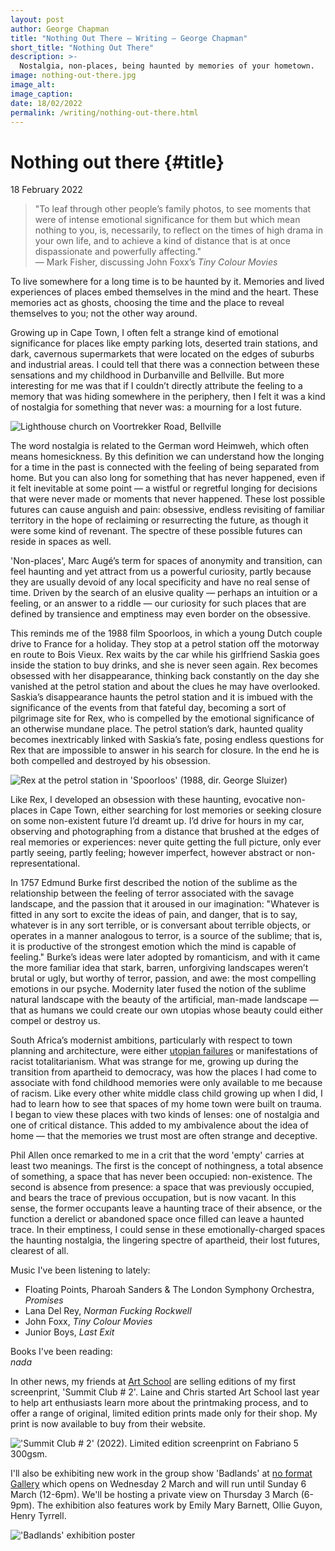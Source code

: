 ```yaml
---
layout: post
author: George Chapman
title: "Nothing Out There — Writing — George Chapman"
short_title: "Nothing Out There"
description: >-
  Nostalgia, non-places, being haunted by memories of your hometown. 
image: nothing-out-there.jpg
image_alt:
image_caption:
date: 18/02/2022
permalink: /writing/nothing-out-there.html
---
```

# Nothing out there {#title}
18 February 2022

> "To leaf through other people’s family photos, to see moments that
were of intense emotional significance for them but which mean nothing
to you, is, necessarily, to reflect on the times of high drama in your
own life, and to achieve a kind of distance that is at once
dispassionate and powerfully affecting."  
> — Mark Fisher, discussing John Foxx’s *Tiny Colour Movies*

To live somewhere for a long time is to be haunted by it. Memories and
lived experiences of places embed themselves in the mind and the heart.
These memories act as ghosts, choosing the time and the place to reveal
themselves to you; not the other way around.

Growing up in Cape Town, I often felt a strange kind of emotional
significance for places like empty parking lots, deserted train
stations, and dark, cavernous supermarkets that were located on the
edges of suburbs and industrial areas. I could tell that there was a
connection between these sensations and my childhood in Durbanville and
Bellville. But more interesting for me was that if I couldn’t directly
attribute the feeling to a memory that was hiding somewhere in the
periphery, then I felt it was a kind of nostalgia for something that
never was: a mourning for a lost future.

![Lighthouse church on Voortrekker Road, Bellville](/assets/img/2J0n6PU.jpg)

The word nostalgia is related to the German word Heimweh, which often
means homesickness. By this definition we can understand how the longing
for a time in the past is connected with the feeling of being separated
from home. But you can also long for something that has never happened,
even if it felt inevitable at some point — a wistful or regretful
longing for decisions that were never made or moments that never
happened. These lost possible futures can cause anguish and pain:
obsessive, endless revisiting of familiar territory in the hope of
reclaiming or resurrecting the future, as though it were some kind of
revenant. The spectre of these possible futures can reside in spaces as
well.

'Non-places', Marc Augé’s term for spaces of anonymity and transition,
can feel haunting and yet attract from us a powerful curiosity, partly
because they are usually devoid of any local specificity and have no
real sense of time. Driven by the search of an elusive quality — perhaps
an intuition or a feeling, or an answer to a riddle — our curiosity for
such places that are defined by transience and emptiness may even border
on the obsessive.

This reminds me of the 1988 film Spoorloos, in which a young Dutch
couple drive to France for a holiday. They stop at a petrol station off
the motorway en route to Bois Vieux. Rex waits by the car while his
girlfriend Saskia goes inside the station to buy drinks, and she is
never seen again. Rex becomes obsessed with her disappearance, thinking
back constantly on the day she vanished at the petrol station and about
the clues he may have overlooked. Saskia’s disappearance haunts the
petrol station and it is imbued with the significance of the events from
that fateful day, becoming a sort of pilgrimage site for Rex, who is
compelled by the emotional significance of an otherwise mundane place.
The petrol station’s dark, haunted quality becomes inextricably linked
with Saskia’s fate, posing endless questions for Rex that are impossible
to answer in his search for closure. In the end he is both compelled and
destroyed by his obsession.

![Rex at the petrol station in 'Spoorloos' (1988, dir. George Sluizer)](/assets/img/bUx4l89.jpg)

Like Rex, I developed an obsession with these haunting, evocative
non-places in Cape Town, either searching for lost memories or seeking
closure on some non-existent future I’d dreamt up. I’d drive for hours
in my car, observing and photographing from a distance that brushed at
the edges of real memories or experiences: never quite getting the full
picture, only ever partly seeing, partly feeling; however imperfect,
however abstract or non-representational.

In 1757 Edmund Burke first described the notion of the sublime as the
relationship between the feeling of terror associated with the savage
landscape, and the passion that it aroused in our imagination: "Whatever
is fitted in any sort to excite the ideas of pain, and danger, that is
to say, whatever is in any sort terrible, or is conversant about
terrible objects, or operates in a manner analogous to terror, is a
source of the sublime; that is, it is productive of the strongest
emotion which the mind is capable of feeling." Burke’s ideas were later
adopted by romanticism, and with it came the more familiar idea that
stark, barren, unforgiving landscapes weren’t brutal or ugly, but worthy
of terror, passion, and awe: the most compelling emotions in our psyche.
Modernity later fused the notion of the sublime natural landscape with
the beauty of the artificial, man-made landscape — that as humans we
could create our own utopias whose beauty could either compel or destroy
us.

South Africa’s modernist ambitions, particularly with respect to town
planning and architecture, were either [utopian
failures](https://medium.com/innercity/the-troubled-life-of-the-werdmuller-centre-60b395c2f5cf)
or manifestations of racist totalitarianism. What was strange for me,
growing up during the transition from apartheid to democracy, was how
the places I had come to associate with fond childhood memories were
only available to me because of racism. Like every other white middle
class child growing up when I did, I had to learn how to see that spaces
of my home town were built on trauma. I began to view these places with
two kinds of lenses: one of nostalgia and one of critical distance. This
added to my ambivalence about the idea of home — that the memories we
trust most are often strange and deceptive.

Phil Allen once remarked to me in a crit that the word 'empty' carries
at least two meanings. The first is the concept of nothingness, a total
absence of something, a space that has never been occupied:
non-existence. The second is absence from presence: a space that was
previously occupied, and bears the trace of previous occupation, but is
now vacant. In this sense, the former occupants leave a haunting trace
of their absence, or the function a derelict or abandoned space once
filled can leave a haunted trace. In their emptiness, I could sense in
these emotionally-charged spaces the haunting nostalgia, the lingering
spectre of apartheid, their lost futures, clearest of all.

Music I've been listening to lately:  
 - Floating Points, Pharoah Sanders & The London Symphony Orchestra,
   *Promises*  
 - Lana Del Rey, *Norman Fucking Rockwell*  
 - John Foxx, *Tiny Colour Movies*  
 - Junior Boys, *Last Exit*  

Books I've been reading:  
*nada*  

In other news, my friends at [Art
School](https://artschool.co.uk/collections/george-chapman) are selling
editions of my first screenprint, 'Summit Club # 2'. Laine and Chris
started Art School last year to help art enthusiasts learn more about
the printmaking process, and to offer a range of original, limited
edition prints made only for their shop. My print is now available to
buy from their website.

!['Summit Club # 2' (2022). Limited edition screenprint on Fabriano 5 300gsm.](/assets/img/7SRZRnB.jpg)

I'll also be exhibiting new work in the group show 'Badlands' at [no
format
Gallery](https://www.secondfloor.co.uk/exhibitions/badlands-group-exhibition)
which opens on Wednesday 2 March and will run until Sunday 6 March
(12-6pm). We'll be hosting a private view on Thursday 3 March (6-9pm).
The exhibition also features work by Emily Mary Barnett, Ollie Guyon,
Henry Tyrrell.  

!['Badlands' exhibition poster](/assets/img/jgMtPPS.jpg)
